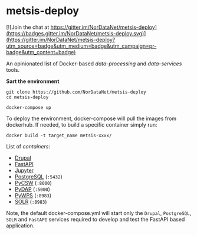# metsis-deploy

[![Join the chat at https://gitter.im/NorDataNet/metsis-deploy](https://badges.gitter.im/NorDataNet/metsis-deploy.svg)](https://gitter.im/NorDataNet/metsis-deploy?utm_source=badge&utm_medium=badge&utm_campaign=pr-badge&utm_content=badge)

An opinionated list of Docker-based *data-processing* and *data-services* tools.

**Sart the environment**
```
git clone https://github.com/NorDataNet/metsis-deploy
cd metsis-deploy

docker-compose up
```

To deploy the environment, docker-compose will pull the images from dockerhub.
If needed, to build a specific container simply run:

```docker build -t target_name metsis-xxxx/```


List of *containers*:

* [Drupal](metsis-drupal/README.md)
* [FastAPI](metsis-fastapi/README.md) 
* [Jupyter](metsis-jupyter/README.md) 
* [PostgreSQL](metsis-postgres/README.md) (`:5432`)
* [PyCSW](metsis-pycsw/README.md) (`:8000`)
* [PyDAP](metsis-pydap/README.md) (`:5000`)
* [PyWPS](metsis-pywps/README.md) (`:8983`)
* [SOLR](metsis-solr/README.md) (`:8983`)

Note, the default docker-compose.yml will start only the `Drupal`, `PostgreSQL`, `SOLR` and `FastAPI` services required to develop and test the FastAPI based application.
